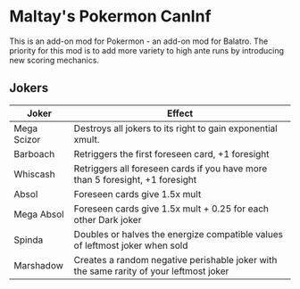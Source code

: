 # **Maltay's Pokermon CanInf**
This is an add-on mod for Pokermon - an add-on mod for Balatro. 
The priority for this mod is to add more variety to high ante runs by introducing new scoring mechanics. 

## Jokers

|    Joker    | Effect                                                      |
| ------------| ----------------------------------------------------------- |
| Mega Scizor | Destroys all jokers to its right to gain exponential xmult. |
| Barboach    | Retriggers the first foreseen card, +1 foresight |
| Whiscash |Retriggers all foreseen cards if you have more than 5 foresight, +1 foresight |
| Absol   | Foreseen cards give  1.5x mult |
| Mega Absol   | Foreseen cards give 1.5x mult + 0.25 for each other Dark joker|
| Spinda  | Doubles or halves the energize compatible values of leftmost joker when sold|
| Marshadow | Creates a random negative perishable joker with the same rarity of your leftmost joker |




